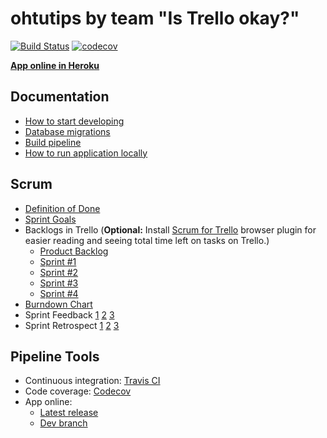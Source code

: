 # ohtutips by team "Is Trello okay?"

[![Build Status](https://travis-ci.org/akiutoslahti/ohtu-miniprojekti2018.svg?branch=master)](https://travis-ci.org/akiutoslahti/ohtu-miniprojekti2018)
[![codecov](https://codecov.io/gh/akiutoslahti/ohtu-miniprojekti2018/branch/master/graph/badge.svg)](https://codecov.io/gh/akiutoslahti/ohtu-miniprojekti2018)

**[App online in Heroku](https://ohtutips.herokuapp.com/)**

## Documentation
* [How to start developing](documentation/Development.md)
* [Database migrations](documentation/Migrations.md)
* [Build pipeline](documentation/IntegrationAndBuild.md)
* [How to run application locally](documentation/RunLocal.md)

## Scrum
* [Definition of Done](documentation/DefinitionOfDone.md)
* [Sprint Goals](documentation/SprintGoals.md)
* Backlogs in Trello (**Optional:** Install [Scrum for Trello](http://scrumfortrello.com/) browser plugin for easier reading and seeing total time left on tasks on Trello.)
   * [Product Backlog](https://trello.com/b/149C501e/product-backlog)
   * [Sprint #1](https://trello.com/b/ZYeSXy5k/sprint-1)
   * [Sprint #2](https://trello.com/b/3VATUkc9/sprint-2)
   * [Sprint #3](https://trello.com/b/qxg8Fz5g/sprint-3)
   * [Sprint #4](https://trello.com/b/W7Z4FaUe/sprint-4)
* [Burndown Chart](https://docs.google.com/spreadsheets/d/1k_zhpgvVd8Xq-XXRJ9vQeVHRLzwot7oc-jfq42d4XPU/edit?ts=5bed3f04#gid=0)
* Sprint Feedback [1](documentation/sprint/1/feedback.md) [2](documentation/sprint/2/feedback.md) [3](documentation/sprint/3/feedback.md)
* Sprint Retrospect [1](documentation/sprint/1/retrospect.md) [2](documentation/sprint/2/retrospect.md) [3](documentation/sprint/3/retrospect.md)

## Pipeline Tools
* Continuous integration: [Travis CI](https://travis-ci.org/akiutoslahti/ohtu-miniprojekti2018) 
* Code coverage: [Codecov](https://codecov.io/gh/akiutoslahti/ohtu-miniprojekti2018)
* App online:
    * [Latest release](https://ohtutips.herokuapp.com/)
    * [Dev branch](https://ohtutips-dev.herokuapp.com/)

